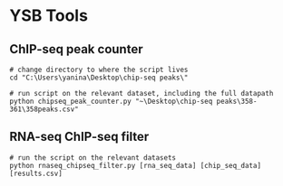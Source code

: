 YSB Tools
=========

ChIP-seq peak counter
---------------------

    # change directory to where the script lives
    cd "C:\Users\yanina\Desktop\chip-seq peaks\"

    # run script on the relevant dataset, including the full datapath
    python chipseq_peak_counter.py "~\Desktop\chip-seq peaks\358-361\358peaks.csv"

RNA-seq ChIP-seq filter
-----------------------

    # run the script on the relevant datasets
    python rnaseq_chipseq_filter.py [rna_seq_data] [chip_seq_data] [results.csv]
